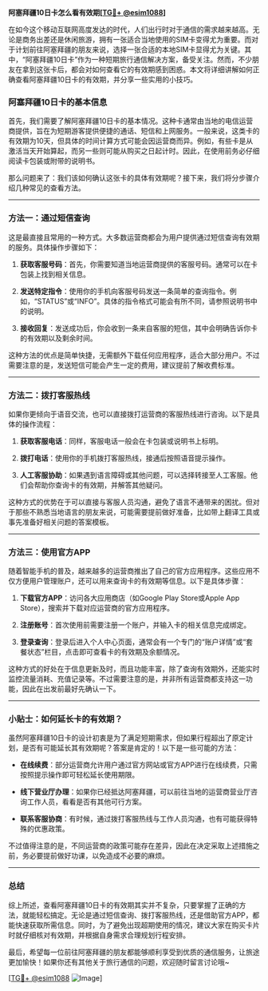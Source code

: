 **阿塞拜疆10日卡怎么看有效期[[TG💪+ @esim1088](https://t.me/s/esim1088)]**

在如今这个移动互联网高度发达的时代，人们出行时对于通信的需求越来越高。无论是商务出差还是休闲旅游，拥有一张适合当地使用的SIM卡变得尤为重要。而对于计划前往阿塞拜疆的朋友来说，选择一张合适的本地SIM卡显得尤为关键。其中，“阿塞拜疆10日卡”作为一种短期旅行通信解决方案，备受关注。然而，不少朋友在拿到这张卡后，都会对如何查看它的有效期感到困惑。本文将详细讲解如何正确查看阿塞拜疆10日卡的有效期，并分享一些实用的小技巧。

### 阿塞拜疆10日卡的基本信息

首先，我们需要了解阿塞拜疆10日卡的基本情况。这种卡通常由当地的电信运营商提供，旨在为短期游客提供便捷的通话、短信和上网服务。一般来说，这类卡的有效期为10天，但具体的时间计算方式可能会因运营商而异。例如，有些卡是从激活当天开始算起，而另一些则可能从购买之日起计时。因此，在使用前务必仔细阅读卡包装或附带的说明书。

那么问题来了：我们该如何确认这张卡的具体有效期呢？接下来，我们将分步骤介绍几种常见的查看方法。

---

### 方法一：通过短信查询

这是最直接且常用的一种方式。大多数运营商都会为用户提供通过短信查询有效期的服务。具体操作步骤如下：

1. **获取客服号码**：首先，你需要知道当地运营商提供的客服号码。通常可以在卡包装上找到相关信息。
   
2. **发送特定指令**：使用你的手机向客服号码发送一条简单的查询指令。例如，“STATUS”或“INFO”。具体的指令格式可能会有所不同，请参照说明书中的说明。

3. **接收回复**：发送成功后，你会收到一条来自客服的短信，其中会明确告诉你卡的有效期以及剩余时间。

这种方法的优点是简单快捷，无需额外下载任何应用程序，适合大部分用户。不过需要注意的是，发送短信可能会产生一定的费用，建议提前了解收费标准。

---

### 方法二：拨打客服热线

如果你更倾向于语音交流，也可以直接拨打运营商的客服热线进行咨询。以下是具体的操作流程：

1. **获取客服电话**：同样，客服电话一般会在卡包装或说明书上标明。

2. **拨打电话**：使用你的手机拨打客服热线，接通后按照语音提示操作。

3. **人工客服协助**：如果遇到语言障碍或其他问题，可以选择转接至人工客服。他们会帮助你查询卡的有效期，并解答其他疑问。

这种方式的优势在于可以直接与客服人员沟通，避免了语言不通带来的困扰。但对于那些不熟悉当地语言的朋友来说，可能需要提前做好准备，比如带上翻译工具或事先准备好相关问题的答案模板。

---

### 方法三：使用官方APP

随着智能手机的普及，越来越多的运营商推出了自己的官方应用程序。这些应用不仅方便用户管理账户，还可以用来查询卡的有效期等信息。以下是具体步骤：

1. **下载官方APP**：访问各大应用商店（如Google Play Store或Apple App Store），搜索并下载对应运营商的官方应用程序。

2. **注册账号**：首次使用前需要注册一个账户，并输入卡的相关信息完成绑定。

3. **登录查询**：登录后进入个人中心页面，通常会有一个专门的“账户详情”或“套餐状态”栏目，点击即可查看卡的有效期及余额情况。

这种方式的好处在于信息更新及时，而且功能丰富，除了查询有效期外，还能实时监控流量消耗、充值记录等。不过需要注意的是，并非所有运营商都支持这一功能，因此在出发前最好先确认一下。

---

### 小贴士：如何延长卡的有效期？

虽然阿塞拜疆10日卡的设计初衷是为了满足短期需求，但如果行程超出了原定计划，是否有可能延长其有效期呢？答案是肯定的！以下是一些可能的方法：

- **在线续费**：部分运营商允许用户通过官方网站或官方APP进行在线续费，只需按照提示操作即可轻松延长使用期限。
  
- **线下营业厅办理**：如果你已经抵达阿塞拜疆，可以前往当地的运营商营业厅咨询工作人员，看看是否有其他可行方案。

- **联系客服协商**：有时候，通过拨打客服热线与工作人员沟通，也有可能获得特殊的优惠政策。

不过值得注意的是，不同运营商的政策可能存在差异，因此在决定采取上述措施之前，务必要提前做好功课，以免造成不必要的麻烦。

---

### 总结

综上所述，查看阿塞拜疆10日卡的有效期其实并不复杂，只要掌握了正确的方法，就能轻松搞定。无论是通过短信查询、拨打客服热线，还是借助官方APP，都能快速获取所需信息。同时，为了避免出现超期使用的情况，建议大家在购买卡片时就仔细核对有效期，并根据自身需求合理规划行程安排。

最后，希望每一位前往阿塞拜疆的朋友都能够顺利享受到优质的通信服务，让旅途更加愉快！如果你还有其他关于旅行通信的问题，欢迎随时留言讨论哦~

[[TG💪+ @esim1088](https://t.me/s/esim1088) ![Image](https://i.postimg.cc/4NQfJmqS/Snipaste-2025-05-13-00-14-12.png)]